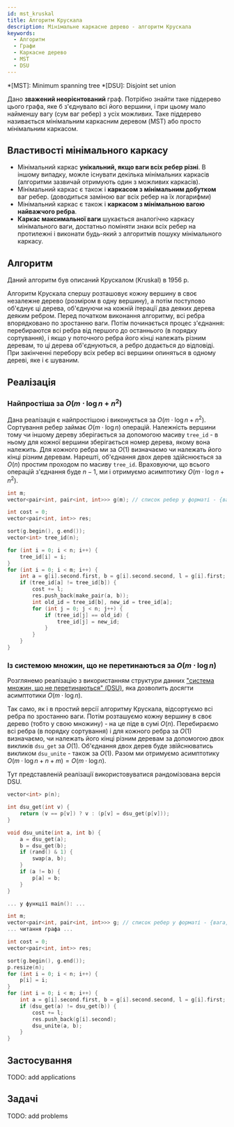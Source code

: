 ```yaml
---
id: mst_kruskal
title: Алгоритм Крускала
description: Мінімальнe каркасне дерево - алгоритм Крускала
keywords:
  - Алгоритм
  - Графи
  - Каркасне дерево
  - MST
  - DSU
---
```


*[MST]: Minimum spanning tree
*[DSU]: Disjoint set union

Дано **зважений неорієнтований** граф. Потрібно знайти таке піддерево цього графа, яке б з'єднувало всі його вершини, і при цьому мало найменшу вагу (сум ваг ребер) з усіх можливих. Таке піддерево називається мінімальним каркасним деревом (MST) або просто мінімальним каркасом.

## Властивості мінімального каркасу

* Мінімальний каркас **унікальний, якщо ваги всіх ребер різні**. В іншому випадку, можле існувати декілька мінімальних каркасів (алгоритми зазвичай отримують один з можливих каркасів).
* Мінімальний каркас є також і **каркасом з мінімальним добутком** ваг ребер.
(доводиться заміною ваг всіх ребер на їх логарифми)
* Мінімальний каркас є також і **каркасом з мінімальною вагою найважчого ребра**.
* **Каркас максимальної ваги** шукається аналогічно каркасу мінімального ваги, достатньо поміняти знаки всіх ребер на протилежні і виконати будь-який з алгоритмів пошуку мінімального каркасу.

## Алгоритм

Даний алгоритм був описаний Крускалом (Kruskal) в 1956 р.

Алгоритм Крускала спершу розташовує кожну вершину в своє незалежне дерево (розміром в одну вершину), а потім поступово об'єднує ці дерева, об'єднуючи на кожній ітерації два деяких дерева деяким ребром. Перед початком виконання алгоритму, всі ребра впорядковано по зростанню ваги. Потім починається процес з'єднання: перебираются всі ребра від першого до останнього (в порядку сортування), і якщо у поточного ребра його кінці належать різним деревам, то ці дерева об'єднуються, а ребро додається до відповіді. При закінченні перебору всіх ребер всі вершини опиняться в одному дереві, яке і є шуваним.

## Реалізація 
### Найпростіша за $O(m \cdot \log n + n^2)$

Дана реалізація є найпростішою і виконується за $O(m \cdot \log n + n^2)$. Сортування ребер займає $O(m \cdot \log n)$ операцій. Належність вершини тому чи іншому дереву зберігається за допомогою масиву `tree_id` - в ньому для кожної вершини зберігається номер дерева, якому вона належить. Для кожного ребра ми за $O(1)$ визначаємо чи належать його кінці різним деревам. Нарешті, об'єднання двох дерев здійснюється за $O(n)$ простим проходом по масиву `tree_id`. Враховуючи, що всього операцій з'єднання буде $n-1$, ми і отримуємо асимптотику $O(m \cdot \log n + n^2)$.

<!--- mst_kruskal -->
``` cpp
int m;
vector<pair<int, pair<int, int>>> g(m); // список ребер у форматі - {вага, {вершина 1, вершина 2}}

int cost = 0;
vector<pair<int, int>> res;

sort(g.begin(), g.end());
vector<int> tree_id(n);

for (int i = 0; i < n; i++) {
    tree_id[i] = i;
}
for (int i = 0; i < m; i++) {
    int a = g[i].second.first, b = g[i].second.second, l = g[i].first;
    if (tree_id[a] != tree_id[b]) {
        cost += l;
        res.push_back(make_pair(a, b));
        int old_id = tree_id[b], new_id = tree_id[a];
        for (int j = 0; j < n; j++) {
            if (tree_id[j] == old_id) {
                tree_id[j] = new_id;
            }
        }
    }
}
```

### Із системою множин, що не перетинаються за $O(m \cdot \log n)$

Розглянемо реалізацію з використанням структури данних ["система множин, що не перетинаються" (DSU)](../../data_structures/dsu), яка дозволить досягти асимптотики $O(m \cdot \log n)$.

Так само, як і в простий версії алгоритму Крускала, відсортуємо всі ребра по зростанню ваги. Потім розташуємо кожну вершину в своє дерево (тобто у свою множину) - на це піде в сумі $O(n)$. Перебираємо всі ребра (в порядку сортування) і для кожного ребра за $O(1)$ визначаємо, чи належать його кінці різним деревам за допомогою двох викликів `dsu_get` за $O(1)$. Об'єднання двох дерев буде звійснюватись викликом `dsu_unite` - також за $O(1)$. Разом ми отримуємо асимптотику $O(m \cdot \log n + n + m) = O(m \cdot \log n)$.

Тут представленій реалізації використовуватися рандомізована версія DSU.

<!--- mst_kruskal_with_dsu -->
``` cpp
vector<int> p(n);

int dsu_get(int v) {
    return (v == p[v]) ? v : (p[v] = dsu_get(p[v]));
}

void dsu_unite(int a, int b) {
    a = dsu_get(a);
    b = dsu_get(b);
    if (rand() & 1) {
        swap(a, b);
    }
    if (a != b) {
        p[a] = b;
    }
}

... у функції main(): ...

int m;
vector<pair<int, pair<int, int>>> g; // список ребер у форматі - {вага, {вершина 1, вершина 2}}
... читання графа ...

int cost = 0;
vector<pair<int, int>> res;

sort(g.begin(), g.end());
p.resize(n);
for (int i = 0; i < n; i++) {
    p[i] = i;
}
for (int i = 0; i < m; i++) {
    int a = g[i].second.first, b = g[i].second.second, l = g[i].first;
    if (dsu_get(a) != dsu_get(b)) {
        cost += l;
        res.push_back(g[i].second);
        dsu_unite(a, b);
    }
}
```

## Застосування
TODO: add applications

## Задачі
TODO: add problems
